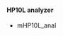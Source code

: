 #### HP10L analyzer
  * mHP10L_anal
<!---
    * maketest is a sample of makefile
    * You can apply MyClass for several main functions.
    * reffered following websites
      * general grammer: [http://shin.hateblo.jp/entry/2012/05/26/231036](http://shin.hateblo.jp/entry/2012/05/26/231036)
      * example1: [http://urin.github.io/posts/2013/simple-makefile-for-clang](http://urin.github.io/posts/2013/simple-makefile-for-clang)
      * example2: [http://boysenberrypi.hatenadiary.jp/entry/2014/03/15/113703](http://boysenberrypi.hatenadiary.jp/entry/2014/03/15/113703)
      * makefile function: [https://qiita.com/chibi929/items/b8c5f36434d5d3fbfa4a](https://qiita.com/chibi929/items/b8c5f36434d5d3fbfa4a)

#### Installation of this sample
  * `$ git clone <URL>`
  * `$ make`
    * `$ ./example/dummy.cc` is compiled.
    * `$ ./bin/dummy` will be created.
  * `$ make TARGET=root_test`
    * `$ ./example/root_test.cc` is compiled.
    * `$ ./bin/root_test` will be created.
  
#### Using MyClass in CINT
  * `[maketest]$ root`
  * `root [0] #include "include/MyClass.h"`
  * `root [1] #include "src/MyClass.cc"`
  * `root [2] MyClass m`
  * `root [3] m.[MyClass func or valiable]` You can use "Tab" for autocompeletion. 
  -->
